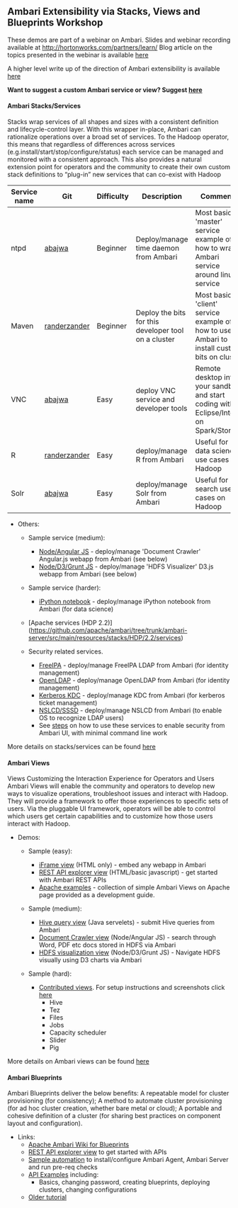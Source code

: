 ## Ambari Extensibility via Stacks, Views and Blueprints Workshop 

These demos are part of a webinar on Ambari. Slides and webinar recording available at http://hortonworks.com/partners/learn/
Blog article on the topics presented in the webinar is available [here](http://hortonworks.com/blog/apache-ambari-technical-workshop/)

A higher level write up of the direction of Ambari extensibility is available [here](http://hortonworks.com/blog/future-apache-ambari/)

**Want to suggest a custom Ambari service or view? Suggest [here](https://github.com/abajwa-hw/ambari-workshops/issues)**

#### Ambari Stacks/Services 
Stacks wrap services of all shapes and sizes with a consistent definition and lifecycle-control layer. With this wrapper in-place, Ambari can rationalize operations over a broad set of services.
To the Hadoop operator, this means that regardless of differences across services (e.g.install/start/stop/configure/status) each service can be managed and monitored with a consistent approach.
This also provides a natural extension point for operators and the community to create their own custom stack definitions to “plug-in” new services that can co-exist with Hadoop

| Service name	| Git | Difficulty	| Description	| Comments	|
| ------------- | ----- | ---------- 	| ------------  | --------  |
| ntpd | [abajwa](https://github.com/abajwa-hw/ntpd-stack)  | Beginner | Deploy/manage time daemon from Ambari |  Most basic 'master' service example of how to wrap Ambari service around linux service  |
| Maven | [randerzander](https://github.com/randerzander/maven-stack) |  Beginner | Deploy the bits for this developer tool on a cluster | Most basic 'client' service example of how to use Ambari to install custom bits on cluster |
| VNC  | [abajwa](https://github.com/abajwa-hw/vnc-stack) | Easy | deploy VNC service and developer tools | Remote desktop into your sandbox and start coding with Eclipse/IntelliJ on Spark/Storm | 
| R | [randerzander](https://github.com/randerzander/r-stack) | Easy | deploy/manage R from Ambari | Useful for data science use cases on Hadoop |
| Solr  | [abajwa](https://github.com/abajwa-hw/search-demo/tree/master/solr_stack) | Easy | deploy/manage Solr from Ambari  | Useful for search use cases on Hadoop | 


- Others:
  - Sample service (medium): 
    - [Node/Angular JS](https://github.com/abajwa-hw/search-demo) - deploy/manage 'Document Crawler' Angular.js webapp from Ambari (see below)
    - [Node/D3/Grunt JS](https://github.com/abajwa-hw/hdpviz) - deploy/manage 'HDFS Visualizer' D3.js webapp from Ambari (see below)
  - Sample service (harder): 
    - [iPython notebook](https://github.com/randerzander/ipython-stack) - deploy/manage iPython notebook from Ambari (for data science)
  - [Apache services (HDP 2.2)] (https://github.com/apache/ambari/tree/trunk/ambari-server/src/main/resources/stacks/HDP/2.2/services)
    
  - Security related services.  
    - [FreeIPA](https://github.com/abajwa-hw/freeipa-stack) - deploy/manage FreeIPA LDAP from Ambari (for identity management)
    - [OpenLDAP](https://github.com/abajwa-hw/openldap-stack) - deploy/manage OpenLDAP from Ambari (for identity management)
    - [Kerberos KDC](https://github.com/abajwa-hw/kdc-stack) - deploy/manage KDC from Ambari (for kerberos ticket management)
    - [NSLCD/SSSD](https://github.com/abajwa-hw/nslcd-stack) -  deploy/manage NSLCD from Ambari (to enable OS to recognize LDAP users)
    - See [steps](https://github.com/abajwa-hw/security-workshops/blob/master/Setup-kerberos-Ambari-services.md) on how to use these services to enable security from Ambari UI, with minimal command line work


More details on stacks/services can be found [here](https://cwiki.apache.org/confluence/display/AMBARI/Stacks+and+Services)


#### Ambari Views

Views Customizing the Interaction Experience for Operators and Users
Ambari Views will enable the community and operators to develop new ways to visualize operations, troubleshoot issues and interact with Hadoop. They will provide a framework to offer those experiences to specific sets of users. Via the pluggable UI framework, operators will be able to control which users get certain capabilities and to customize how those users interact with Hadoop.

- Demos:
  - Sample (easy): 
    - [iFrame view](https://github.com/abajwa-hw/iframe-view) (HTML only) - embed any webapp in Ambari
    - [REST API explorer view](https://github.com/abajwa-hw/blueprints-view) (HTML/basic javascript) - get started with Ambari REST APIs
    - [Apache examples](https://github.com/apache/ambari/tree/trunk/ambari-views/examples) - collection of simple Ambari Views on Apache page provided as a development guide.
    
  - Sample (medium): 
    - [Hive query view](https://github.com/randerzander/servlet-view-example) (Java servelets) - submit Hive queries from Ambari
    - [Document Crawler view](https://github.com/abajwa-hw/search-demo) (Node/Angular JS) - search through Word, PDF etc docs stored in HDFS via Ambari
    - [HDFS visualization view](https://github.com/abajwa-hw/hdpviz) (Node/D3/Grunt JS) - Navigate HDFS visually using D3 charts via Ambari
    
  - Sample (hard): 
    - [Contributed views](https://github.com/apache/ambari/tree/trunk/contrib/views). For setup instructions and screenshots click [here](https://github.com/abajwa-hw/ambari-workshops/blob/master/contributed-views.md)
	  - Hive
      - Tez
      - Files
      - Jobs
      - Capacity scheduler 
      - Slider
      - Pig
      

More details on Ambari views can be found [here](https://cwiki.apache.org/confluence/display/AMBARI/Views)

#### Ambari Blueprints

Ambari Blueprints deliver the below benefits:
A repeatable model for cluster provisioning (for consistency);
A method to automate cluster provisioning (for ad hoc cluster creation, whether bare metal or cloud);
A portable and cohesive definition of a cluster (for sharing best practices on component layout and configuration).

- Links:
  - [Apache Ambari Wiki for Blueprints](https://cwiki.apache.org/confluence/display/AMBARI/Blueprints)
  - [REST API explorer view](https://github.com/abajwa-hw/blueprints-view) to get started with APIs
  - [Sample automation](https://github.com/seanorama/ambari-bootstrap) to install/configure Ambari Agent, Ambari Server and run pre-req checks
  - [API Examples](https://github.com/seanorama/ambari-bootstrap/tree/master/api-examples) including:
    - Basics, changing password, creating blueprints, deploying clusters, changing configurations
  - [Older tutorial](http://hortonworks.com/blog/ambari-blueprints-delivers-missing-component-cluster-provisioning/)
